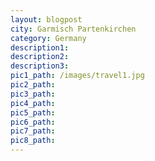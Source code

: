 ```yaml
---
layout: blogpost
city: Garmisch Partenkirchen
category: Germany
description1:
description2:
description3:
pic1_path: /images/travel1.jpg
pic2_path:
pic3_path:
pic4_path:
pic5_path:
pic6_path:
pic7_path:
pic8_path:
---
```



